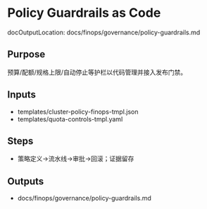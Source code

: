 # Policy Guardrails as Code

docOutputLocation: docs/finops/governance/policy-guardrails.md

## Purpose

预算/配额/规格上限/自动停止等护栏以代码管理并接入发布门禁。

## Inputs

- templates/cluster-policy-finops-tmpl.json
- templates/quota-controls-tmpl.yaml

## Steps

- 策略定义→流水线→审批→回滚；证据留存

## Outputs

- docs/finops/governance/policy-guardrails.md
